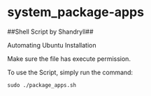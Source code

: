 # system_package-apps

##Shell Script by Shandryll##

Automating Ubuntu Installation

Make sure the file has execute permission.

To use the Script, simply run the command:

```
sudo ./package_apps.sh
```